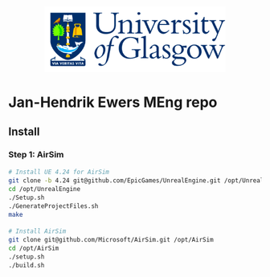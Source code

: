 <p align="center">
  <img src="./img/GlaLogo.png" alt="UofG Logo" width="360">
</p>

# Jan-Hendrik Ewers MEng repo

## Install

### Step 1: AirSim
```bash
# Install UE 4.24 for AirSim
git clone -b 4.24 git@github.com/EpicGames/UnrealEngine.git /opt/UnrealEngine
cd /opt/UnrealEngine
./Setup.sh
./GenerateProjectFiles.sh
make

# Install AirSim
git clone git@github.com/Microsoft/AirSim.git /opt/AirSim
cd /opt/AirSim
./setup.sh
./build.sh
```



